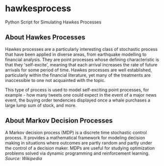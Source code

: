 # hawkesprocess
Python Script for Simulating Hawkes Processes

## About Hawkes Processes
Hawkes processes are a particularly interesting class of stochastic process that have been applied in diverse areas, from earthquake modelling to financial analysis. They are point processes whose defining characteristic is that they 'self-excite', meaning that each arrival increases the rate of future arrivals for some period of time. Hawkes processes are well established, particularly within the financial literature, yet many of the treatments are inaccessible to one not acquainted with the topic. 

This type of process is used to model self-exciting point processes, for example - how many tweets one could expect in the event of a major news event, the buying order tendencies displayed once a whale purchases a large lump sum of stock, and more. 

## About Markov Decision Processes
A Markov decision process (MDP) is a discrete time stochastic control process. It provides a mathematical framework for modeling decision making in situations where outcomes are partly random and partly under the control of a decision maker. MDPs are useful for studying optimization problems solved via dynamic programming and reinforcement learning. *Source: Wikipedia*
